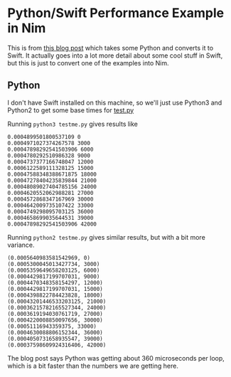 # Python/Swift Performance Example in Nim

This is from [this blog post](https://tryolabs.com/blog/2020/04/02/swift-googles-bet-on-differentiable-programming/) which takes some
Python and converts it to Swift. It actually goes into a lot more
detail about some cool stuff in Swift, but this is just to convert
one of the examples into Nim.

## Python

I don't have Swift installed on this machine, so we'll just
use Python3 and Python2 to get some base times for
[test.py](///test.py)  

Running `python3 testme.py` gives results like

```
0.0004899501800537109 0
0.0004971027374267578 3000
0.00047898292541503906 6000
0.0004780292510986328 9000
0.0004737377166748047 12000
0.0006122589111328125 15000
0.00047588348388671875 18000
0.00047278404235839844 21000
0.00048089027404785156 24000
0.0004620552062988281 27000
0.0004572868347167969 30000
0.0004642009735107422 33000
0.0004749298095703125 36000
0.0004658699035644531 39000
0.00047898292541503906 42000
```

Running `python2 testme.py` gives similar results, but with
a bit more variance.

```
(0.0005640983581542969, 0)
(0.0005300045013427734, 3000)
(0.0005359649658203125, 6000)
(0.0004429817199707031, 9000)
(0.0004470348358154297, 12000)
(0.0004429817199707031, 15000)
(0.0004398822784423828, 18000)
(0.00043201446533203125, 21000)
(0.00036215782165527344, 24000)
(0.0003619194030761719, 27000)
(0.0004220008850097656, 30000)
(0.00051116943359375, 33000)
(0.0004630088806152344, 36000)
(0.0004050731658935547, 39000)
(0.00037598609924316406, 42000)
```

The blog post says Python was getting about 360 microseconds per loop,
which is a bit faster than the numbers we are getting here.
